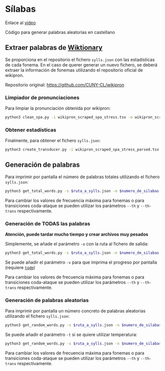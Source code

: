 # Sílabas

Enlace al [vídeo](https://www.youtube.com/c/Oromen/)

Código para generar palabras aleatorias en castellano


## Extraer palabras de [Wiktionary](https://en.wiktionary.org/wiki/Wiktionary:Main_Page)

Se proporciona en el repositorio el fichero `sylls.json` con las estadísticas de cada fonema.
En el caso de querer generar un nuevo fichero, se deberá extraer la información de fonemas utilizando el repositorio oficial de wikipron.

Repositorio original:
https://github.com/CUNY-CL/wikipron

### Limpiador de pronunciaciones

Para limpiar la pronunciación obtenida por wikipron:

```bash
python3 clean_spa.py -i wikipron_scraped_spa_stress.tsv -o wikipron_scraped_spa_stress_parsed.tsv
```

### Obtener estadísticas

Finalmente, para obtener el fichero `sylls.json`:

```bash
python3 create_transducer.py -i wikipron_scraped_spa_stress_parsed.tsv -o sylls.json
```

## Generación de palabras 

Para imprimir por pantalla el número de palabras totales utilizando el fichero `sylls.json`:

```bash
python3 get_total_words.py -s $ruta_a_sylls.json -n $numero_de_silabas 
```

Para cambiar los valores de frecuencia máxima para fonemas o para transiciones coda-ataque se pueden utilizar los parámetros `--th` y `--th-trans` respectivamente.

### Generación de TODAS las palabras

**Atención, puede tardar mucho tiempo y crear archivos muy pesados**

Simplemente, se añade el parámetro `-o` con la ruta al fichero de salida: 

```bash
python3 get_total_words.py -s $ruta_a_sylls.json -n $numero_de_silabas -o $fichero_de_salida
```

Se puede añadir el parámetro `-v` para que imprima el progreso por pantalla (requiere [`tqdm`](https://tqdm.github.io))

Para cambiar los valores de frecuencia máxima para fonemas o para transiciones coda-ataque se pueden utilizar los parámetros `--th` y `--th-trans` respectivamente.

### Generación de palabras aleatorias

Para imprimir por pantalla un número concreto de palabras aleatorias utilizando el fichero `sylls.json`:

```bash
python3 get_random_words.py -s $ruta_a_sylls.json -n $numero_de_silabas -k $numero_de_palabras
```

Se puede añadir el parámetro `-t` si se quiere utilizar temperatura:

```bash
python3 get_random_words.py -s $ruta_a_sylls.json -n $numero_de_silabas -k $numero_de_palabras -t $temperatura
```

Para cambiar los valores de frecuencia máxima para fonemas o para transiciones coda-ataque se pueden utilizar los parámetros `--th` y `--th-trans` respectivamente.
